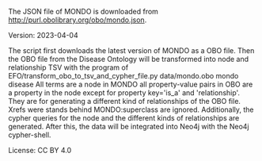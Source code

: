The JSON file of MONDO is downloaded from http://purl.obolibrary.org/obo/mondo.json.

Version: 2023-04-04

The script first downloads the latest version of MONDO as a OBO file.
Then the OBO file from the Disease Ontology will be transformed into node and relationship TSV with the program of EFO/transform_obo_to_tsv_and_cypher_file.py data/mondo.obo mondo disease
All terms are a node in MONDO all property-value pairs in OBO are a property in the node except for property key='is_a' and 'relationship'. They are for generating a different kind of relationships of the OBO file. Xrefs were stands behind MONDO:superclass are ignored.
Additionally, the cypher queries for the node and the different kinds of relationships are generated. After this, the data will be integrated into Neo4j with the Neo4j cypher-shell.

License: CC BY 4.0